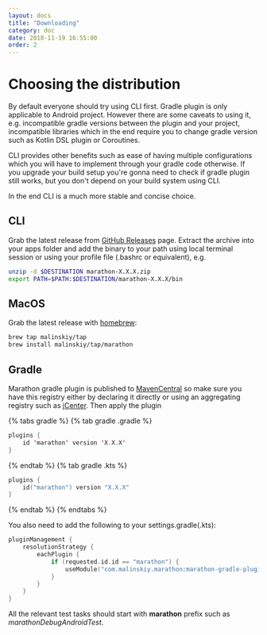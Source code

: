 ```yaml
---
layout: docs
title: "Downloading"
category: doc
date: 2018-11-19 16:55:00
order: 2
---
```


# Choosing the distribution
By default everyone should try using CLI first. Gradle plugin is only applicable to Android project. However there are some caveats to using it, e.g. incompatible gradle versions between the plugin and your project, incompatible libraries which in the end require you to change gradle version such as Kotlin DSL plugin or Coroutines.

CLI provides other benefits such as ease of having multiple configurations which you will have to implement through your gradle code otherwise. If you upgrade your build setup you're gonna need to check if gradle plugin still works, but you don't depend on your build system using CLI.

In the end CLI is a much more stable and concise choice.

## CLI
Grab the latest release from [GitHub Releases][1] page. Extract the archive into your apps folder and add the binary to your path using local terminal session or using your profile file (.bashrc or equivalent), e.g.

```bash
unzip -d $DESTINATION marathon-X.X.X.zip
export PATH=$PATH:$DESTINATION/marathon-X.X.X/bin
```

## MacOS
Grab the latest release with [homebrew][5]:

```bash
brew tap malinskiy/tap
brew install malinskiy/tap/marathon
```

## Gradle
Marathon gradle plugin is published to [MavenCentral][2] so make sure you have this registry either by declaring it directly or using an aggregating registry such as [jCenter][3]. Then apply the plugin


{% tabs gradle %}
{% tab gradle .gradle %}
```kotlin
plugins {
    id 'marathon' version 'X.X.X'
}
```
{% endtab %}
{% tab gradle .kts %}
```kotlin
plugins {
    id("marathon") version "X.X.X"
}
```
{% endtab %}
{% endtabs %}

You also need to add the following to your settings.gradle(.kts):

```kotlin
pluginManagement {
    resolutionStrategy {
        eachPlugin {
            if (requested.id.id == "marathon") {
                useModule("com.malinskiy.marathon:marathon-gradle-plugin:${requested.version}")
            }
        }
    }
}
```

All the relevant test tasks should start with **marathon** prefix such as *marathonDebugAndroidTest*.

[1]: https://github.com/MarathonLabs/marathon/releases
[2]: https://search.maven.org/
[3]: https://bintray.com/bintray/jcenter
[4]: https://github.com/MarathonLabs/marathon/releases/latest
[5]: https://brew.sh/
